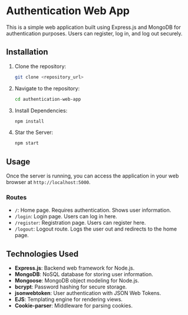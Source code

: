 # Authentication Web App

This is a simple web application built using Express.js and MongoDB for authentication purposes. Users can register, log in, and log out securely.

## Installation

1. Clone the repository:

   ```bash
   git clone <repository_url>

2. Navigate to the repository:

    ```bash
    cd authentication-web-app

3. Install Dependencies:

    ```bash
    npm install

4. Star the Server:

    ```bash
    npm start


## Usage

Once the server is running, you can access the application in your web browser at `http://localhost:5000`.

### Routes

- `/`: Home page. Requires authentication. Shows user information.
- `/login`: Login page. Users can log in here.
- `/register`: Registration page. Users can register here.
- `/logout`: Logout route. Logs the user out and redirects to the home page.

## Technologies Used

- **Express.js**: Backend web framework for Node.js.
- **MongoDB**: NoSQL database for storing user information.
- **Mongoose**: MongoDB object modeling for Node.js.
- **bcrypt**: Password hashing for secure storage.
- **jsonwebtoken**: User authentication with JSON Web Tokens.
- **EJS**: Templating engine for rendering views.
- **Cookie-parser**: Middleware for parsing cookies.


